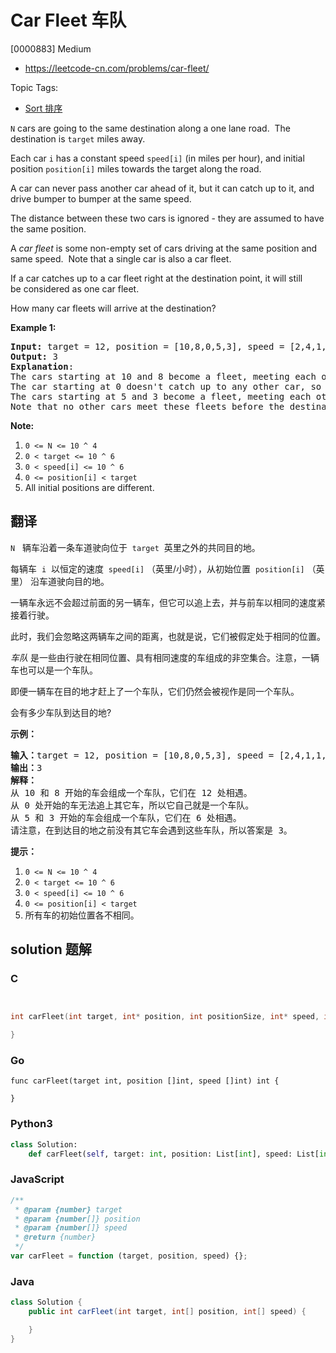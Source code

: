 # Car Fleet 车队

[0000883] Medium

- https://leetcode-cn.com/problems/car-fleet/

Topic Tags:

- [Sort 排序](https://leetcode-cn.com/tag/sort/)

`N` cars are going to the same destination along a one lane road.  The destination is `target` miles away.

Each car `i` has a constant speed `speed[i]` (in miles per hour), and initial position `position[i]` miles towards the target along the road.

A car can never pass another car ahead of it, but it can catch up to it, and drive bumper to bumper at the same speed.

The distance between these two cars is ignored - they are assumed to have the same position.

A _car fleet_ is some non-empty set of cars driving at the same position and same speed.  Note that a single car is also a car fleet.

If a car catches up to a car fleet right at the destination point, it will still be considered as one car fleet.

How many car fleets will arrive at the destination?

**Example 1:**

<pre><strong>Input: </strong>target = <span id="example-input-1-1">12</span>, position = <span id="example-input-1-2">[10,8,0,5,3]</span>, speed = <span id="example-input-1-3">[2,4,1,1,3]</span>
<strong>Output: </strong><span id="example-output-1">3</span>
<strong>Explanation</strong>:
The cars starting at 10 and 8 become a fleet, meeting each other at 12.
The car starting at 0 doesn't catch up to any other car, so it is a fleet by itself.
The cars starting at 5 and 3 become a fleet, meeting each other at 6.
Note that no other cars meet these fleets before the destination, so the answer is 3.
</pre>

**Note:**

1.  `0 <= N <= 10 ^ 4`
2.  `0 < target <= 10 ^ 6`
3.  `0 < speed[i] <= 10 ^ 6`
4.  `0 <= position[i] < target`
5.  All initial positions are different.

## 翻译

`N`   辆车沿着一条车道驶向位于  `target`  英里之外的共同目的地。

每辆车  `i`  以恒定的速度  `speed[i]` （英里/小时），从初始位置  `position[i]` （英里） 沿车道驶向目的地。

一辆车永远不会超过前面的另一辆车，但它可以追上去，并与前车以相同的速度紧接着行驶。

此时，我们会忽略这两辆车之间的距离，也就是说，它们被假定处于相同的位置。

_车队_ 是一些由行驶在相同位置、具有相同速度的车组成的非空集合。注意，一辆车也可以是一个车队。

即便一辆车在目的地才赶上了一个车队，它们仍然会被视作是同一个车队。

会有多少车队到达目的地?

**示例：**

<pre><strong>输入：</strong>target = 12, position = [10,8,0,5,3], speed = [2,4,1,1,3]
<strong>输出：</strong>3
<strong>解释：</strong>
从 10 和 8 开始的车会组成一个车队，它们在 12 处相遇。
从 0 处开始的车无法追上其它车，所以它自己就是一个车队。
从 5 和 3 开始的车会组成一个车队，它们在 6 处相遇。
请注意，在到达目的地之前没有其它车会遇到这些车队，所以答案是 3。
</pre>

**提示：**

1.  `0 <= N <= 10 ^ 4`
2.  `0 < target <= 10 ^ 6`
3.  `0 < speed[i] <= 10 ^ 6`
4.  `0 <= position[i] < target`
5.  所有车的初始位置各不相同。

## solution 题解

### C

```c


int carFleet(int target, int* position, int positionSize, int* speed, int speedSize){

}


```

### Go

```golang
func carFleet(target int, position []int, speed []int) int {

}
```

### Python3

```python
class Solution:
    def carFleet(self, target: int, position: List[int], speed: List[int]) -> int:

```

### JavaScript

```javascript
/**
 * @param {number} target
 * @param {number[]} position
 * @param {number[]} speed
 * @return {number}
 */
var carFleet = function (target, position, speed) {};
```

### Java

```java
class Solution {
    public int carFleet(int target, int[] position, int[] speed) {

    }
}
```
